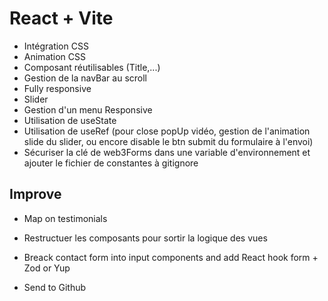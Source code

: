 # React + Vite

- Intégration CSS
- Animation CSS
- Composant réutilisables (Title,...)
- Gestion de la navBar au scroll
- Fully responsive
- Slider
- Gestion d'un menu Responsive
- Utilisation de useState
- Utilisation de useRef (pour close popUp vidéo, gestion de l'animation slide du slider, ou encore disable le btn submit du formulaire à l'envoi)
- Sécuriser la clé de web3Forms dans une variable d'environnement et ajouter le fichier de constantes à gitignore

## Improve

- Map on testimonials
- Restructuer les composants pour sortir la logique des vues
- Breack contact form into input components and add React hook form + Zod or Yup

- Send to Github
